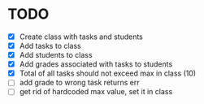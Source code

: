 # TODO

- [x] Create class with tasks and students
- [x] Add tasks to class
- [x] Add students to class
- [x] Add grades associated with tasks to students
- [x] Total of all tasks should not exceed max in class (10)
- [ ] add grade to wrong task returns err
- [ ] get rid of hardcoded max value, set it in class
